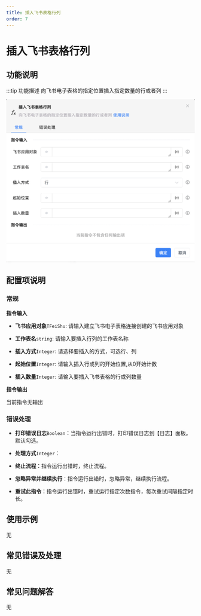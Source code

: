 ```yaml
---
title: 插入飞书表格行列
order: 7
---
```


# 插入飞书表格行列

## 功能说明

:::tip 功能描述
向飞书电子表格的指定位置插入指定数量的行或者列
:::

![插入飞书表格行列](../../../../assets/插入飞书表格行列_command.png)

## 配置项说明

### 常规

**指令输入**

- **飞书应用对象**`TFeiShu`: 请输入建立飞书电子表格连接创建的飞书应用对象

- **工作表名**`string`: 请输入要插入行列的工作表名称

- **插入方式**`Integer`: 请选择要插入的方式，可选行、列

- **起始位置**`Integer`: 请输入插入行或列的开始位置,从0开始计数

- **插入数量**`Integer`: 请输入要插入飞书表格的行或列数量


**指令输出**

当前指令无输出

### 错误处理

- **打印错误日志**`Boolean`：当指令运行出错时，打印错误日志到【日志】面板。默认勾选。

- **处理方式**`Integer`：

 - **终止流程**：指令运行出错时，终止流程。

 - **忽略异常并继续执行**：指令运行出错时，忽略异常，继续执行流程。

 - **重试此指令**：指令运行出错时，重试运行指定次数指令，每次重试间隔指定时长。

## 使用示例
无

## 常见错误及处理

无

## 常见问题解答

无

